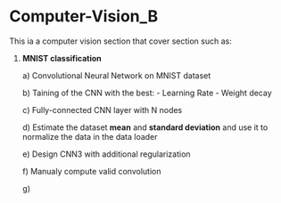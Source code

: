 # Computer-Vision_B

This ia a computer vision section that cover section such as: 

1) **MNIST classification** 

	a) Convolutional Neural Network on MNIST dataset
	
	b) Taining of the CNN with the best:
		- Learning Rate 
		- Weight decay
		
	c) Fully-connected CNN layer with N nodes
	
	d) Estimate the dataset **mean** and **standard deviation** and use it to normalize the data in the data loader
	
	e) Design CNN3 with additional regularization
	
	f) Manualy compute valid convolution


	g) 
